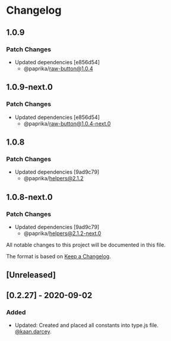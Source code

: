 # Changelog

## 1.0.9

### Patch Changes

- Updated dependencies [e856d54]
  - @paprika/raw-button@1.0.4

## 1.0.9-next.0

### Patch Changes

- Updated dependencies [e856d54]
  - @paprika/raw-button@1.0.4-next.0

## 1.0.8

### Patch Changes

- Updated dependencies [9ad9c79]
  - @paprika/helpers@2.1.2

## 1.0.8-next.0

### Patch Changes

- Updated dependencies [9ad9c79]
  - @paprika/helpers@2.1.2-next.0

All notable changes to this project will be documented in this file.

The format is based on [Keep a Changelog](https://keepachangelog.com/en/1.0.0/).

## [Unreleased]

## [0.2.27] - 2020-09-02

### Added

- Updated: Created and placed all constants into type.js file. [@kaan.darcey](https://github.com/KDarcey).
